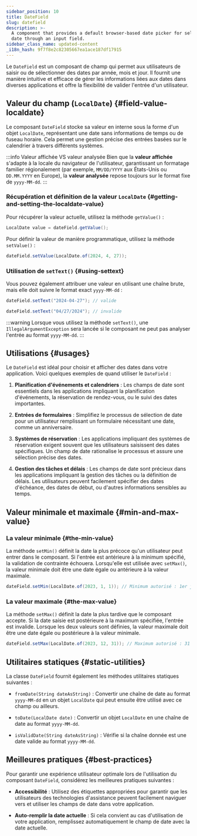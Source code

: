 ```yaml
---
sidebar_position: 10
title: DateField
slug: datefield
description: >-
  A component that provides a default browser-based date picker for selecting a
  date through an input field.
sidebar_class_name: updated-content
_i18n_hash: 9f7f8e2c82305667ea1ace187df17915
---
```

<DocChip chip='shadow' />
<DocChip chip='name' label="dwc-field" />
<DocChip chip='since' label='23.02' />
<JavadocLink type="foundation" location="com/webforj/component/field/DateField" top='true'/>

<ParentLink parent="Field" />

Le `DateField` est un composant de champ qui permet aux utilisateurs de saisir ou de sélectionner des dates par année, mois et jour. Il fournit une manière intuitive et efficace de gérer les informations liées aux dates dans diverses applications et offre la flexibilité de valider l'entrée d'un utilisateur.

<ComponentDemo 
path='/webforj/datefield?'
javaE='https://raw.githubusercontent.com/webforj/webforj-documentation/refs/heads/main/src/main/java/com/webforj/samples/views/fields/datefield/DateFieldView.java'
/>

## Valeur du champ (`LocalDate`) {#field-value-localdate}

Le composant `DateField` stocke sa valeur en interne sous la forme d'un objet `LocalDate`, représentant une date sans informations de temps ou de fuseau horaire. Cela permet une gestion précise des entrées basées sur le calendrier à travers différents systèmes.

:::info Valeur affichée VS valeur analysée 
Bien que la **valeur affichée** s'adapte à la locale du navigateur de l'utilisateur, garantissant un formatage familier régionalement (par exemple, `MM/DD/YYYY` aux États-Unis ou `DD.MM.YYYY` en Europe), la **valeur analysée** repose toujours sur le format fixe de `yyyy-MM-dd`.
:::

### Récupération et définition de la valeur `LocalDate` {#getting-and-setting-the-localdate-value}

Pour récupérer la valeur actuelle, utilisez la méthode `getValue()` :

```java
LocalDate value = dateField.getValue();
```

Pour définir la valeur de manière programmatique, utilisez la méthode `setValue()` :

```java
dateField.setValue(LocalDate.of(2024, 4, 27));
```

### Utilisation de `setText()` {#using-settext}

Vous pouvez également attribuer une valeur en utilisant une chaîne brute, mais elle doit suivre le format exact `yyyy-MM-dd` :

```java
dateField.setText("2024-04-27"); // valide

dateField.setText("04/27/2024"); // invalide
```

:::warning
 Lorsque vous utilisez la méthode `setText()`, une `IllegalArgumentException` sera lancée si le composant ne peut pas analyser l'entrée au format `yyyy-MM-dd`.
:::

## Utilisations {#usages}

Le `DateField` est idéal pour choisir et afficher des dates dans votre application. Voici quelques exemples de quand utiliser le `DateField` :

1. **Planification d'événements et calendriers** : Les champs de date sont essentiels dans les applications impliquant la planification d'événements, la réservation de rendez-vous, ou le suivi des dates importantes.

2. **Entrées de formulaires** : Simplifiez le processus de sélection de date pour un utilisateur remplissant un formulaire nécessitant une date, comme un anniversaire.

3. **Systèmes de réservation** : Les applications impliquant des systèmes de réservation exigent souvent que les utilisateurs saisissent des dates spécifiques. Un champ de date rationalise le processus et assure une sélection précise des dates.

4. **Gestion des tâches et délais** : Les champs de date sont précieux dans les applications impliquant la gestion des tâches ou la définition de délais. Les utilisateurs peuvent facilement spécifier des dates d'échéance, des dates de début, ou d'autres informations sensibles au temps.

## Valeur minimale et maximale {#min-and-max-value}

### La valeur minimale {#the-min-value}
La méthode `setMin()` définit la date la plus précoce qu'un utilisateur peut entrer dans le composant. Si l'entrée est antérieure à la minimum spécifié, la validation de contrainte échouera. Lorsqu'elle est utilisée avec `setMax()`, la valeur minimale doit être une date égale ou antérieure à la valeur maximale.

```java
dateField.setMin(LocalDate.of(2023, 1, 1)); // Minimum autorisé : 1er janvier 2023
```

### La valeur maximale {#the-max-value}
La méthode `setMax()` définit la date la plus tardive que le composant accepte. Si la date saisie est postérieure à la maximum spécifiée, l'entrée est invalide. Lorsque les deux valeurs sont définies, la valeur maximale doit être une date égale ou postérieure à la valeur minimale.

```java
dateField.setMax(LocalDate.of(2023, 12, 31)); // Maximum autorisé : 31 décembre 2023
```

## Utilitaires statiques {#static-utilities}

La classe `DateField` fournit également les méthodes utilitaires statiques suivantes :

- `fromDate(String dateAsString)` : Convertir une chaîne de date au format `yyyy-MM-dd` en un objet `LocalDate` qui peut ensuite être utilisé avec ce champ ou ailleurs.

- `toDate(LocalDate date)` : Convertir un objet `LocalDate` en une chaîne de date au format `yyyy-MM-dd`.

- `isValidDate(String dateAsString)` : Vérifie si la chaîne donnée est une date valide au format `yyyy-MM-dd`.

## Meilleures pratiques {#best-practices}

Pour garantir une expérience utilisateur optimale lors de l'utilisation du composant `DateField`, considérez les meilleures pratiques suivantes :

- **Accessibilité** : Utilisez des étiquettes appropriées pour garantir que les utilisateurs des technologies d'assistance peuvent facilement naviguer vers et utiliser les champs de date dans votre application.

- **Auto-remplir la date actuelle** : Si cela convient au cas d'utilisation de votre application, remplissez automatiquement le champ de date avec la date actuelle.
